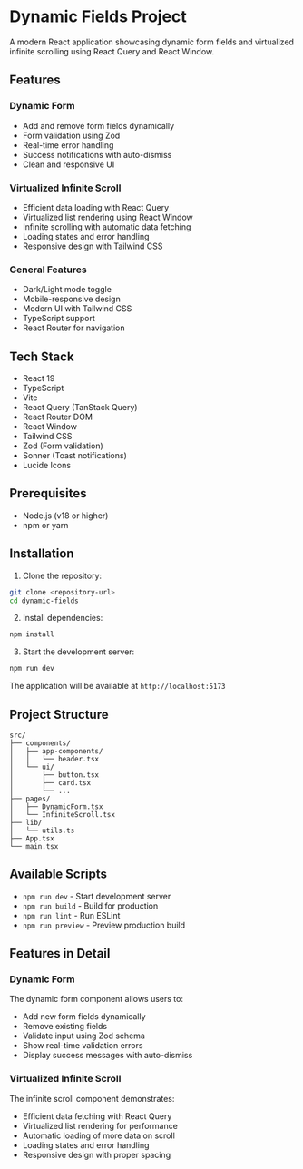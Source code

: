 # Dynamic Fields Project

A modern React application showcasing dynamic form fields and virtualized infinite scrolling using React Query and React Window.

## Features

### Dynamic Form
- Add and remove form fields dynamically
- Form validation using Zod
- Real-time error handling
- Success notifications with auto-dismiss
- Clean and responsive UI

### Virtualized Infinite Scroll
- Efficient data loading with React Query
- Virtualized list rendering using React Window
- Infinite scrolling with automatic data fetching
- Loading states and error handling
- Responsive design with Tailwind CSS

### General Features
- Dark/Light mode toggle
- Mobile-responsive design
- Modern UI with Tailwind CSS
- TypeScript support
- React Router for navigation

## Tech Stack

- React 19
- TypeScript
- Vite
- React Query (TanStack Query)
- React Router DOM
- React Window
- Tailwind CSS
- Zod (Form validation)
- Sonner (Toast notifications)
- Lucide Icons

## Prerequisites

- Node.js (v18 or higher)
- npm or yarn

## Installation

1. Clone the repository:
```bash
git clone <repository-url>
cd dynamic-fields
```

2. Install dependencies:
```bash
npm install
```

3. Start the development server:
```bash
npm run dev
```

The application will be available at `http://localhost:5173`

## Project Structure

```
src/
├── components/
│   ├── app-components/
│   │   └── header.tsx
│   └── ui/
│       ├── button.tsx
│       ├── card.tsx
│       └── ...
├── pages/
│   ├── DynamicForm.tsx
│   └── InfiniteScroll.tsx
├── lib/
│   └── utils.ts
├── App.tsx
└── main.tsx
```

## Available Scripts

- `npm run dev` - Start development server
- `npm run build` - Build for production
- `npm run lint` - Run ESLint
- `npm run preview` - Preview production build

## Features in Detail

### Dynamic Form
The dynamic form component allows users to:
- Add new form fields dynamically
- Remove existing fields
- Validate input using Zod schema
- Show real-time validation errors
- Display success messages with auto-dismiss

### Virtualized Infinite Scroll
The infinite scroll component demonstrates:
- Efficient data fetching with React Query
- Virtualized list rendering for performance
- Automatic loading of more data on scroll
- Loading states and error handling
- Responsive design with proper spacing

